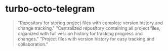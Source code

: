 # turbo-octo-telegram
> "Repository for storing project files with complete version history and change tracking."
> "Centralized repository containing all project files, organized with full version history for tracking progress and changes."
> "Project files with version history for easy tracking and collaboration."
